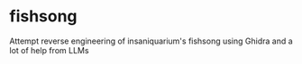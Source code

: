 # fishsong
Attempt reverse engineering of insaniquarium's fishsong using Ghidra and a lot of help from LLMs

